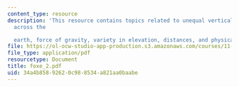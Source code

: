 ```yaml
---
content_type: resource
description: 'This resource contains topics related to unequal vertical elevation
  across the

  earth, force of gravity, variety in elevation, distances, and physical elevation.'
file: https://ol-ocw-studio-app-production.s3.amazonaws.com/courses/11-329-social-theory-and-the-city-fall-2005/34a4b85892620c988534a821aa0baabe_foxe_2.pdf
file_type: application/pdf
resourcetype: Document
title: foxe_2.pdf
uid: 34a4b858-9262-0c98-8534-a821aa0baabe
---
```

